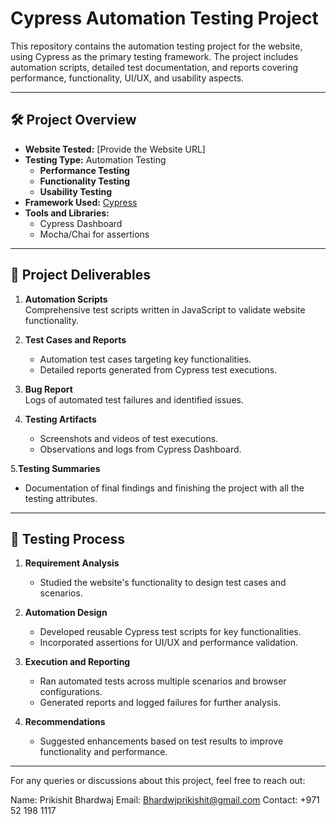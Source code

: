 # Cypress Automation Testing Project

This repository contains the automation testing project for the website, using Cypress as the primary testing framework. The project includes automation scripts, detailed test documentation, and reports covering performance, functionality, UI/UX, and usability aspects.

---

## 🛠️ Project Overview

- **Website Tested:** [Provide the Website URL]
- **Testing Type:** Automation Testing
  - **Performance Testing**
  - **Functionality Testing**
  - **Usability Testing**
- **Framework Used:** [Cypress](https://www.cypress.io/)
- **Tools and Libraries:**
  - Cypress Dashboard
  - Mocha/Chai for assertions

---

## 📑 Project Deliverables

1. **Automation Scripts**  
   Comprehensive test scripts written in JavaScript to validate website functionality.

2. **Test Cases and Reports**  
   - Automation test cases targeting key functionalities.
   - Detailed reports generated from Cypress test executions.

3. **Bug Report**  
   Logs of automated test failures and identified issues.

4. **Testing Artifacts**  
   - Screenshots and videos of test executions.
   - Observations and logs from Cypress Dashboard.
  
5.**Testing Summaries**
   - Documentation of final findings and finishing the project with all the testing attributes.

---

## 🧪 Testing Process

1. **Requirement Analysis**  
   - Studied the website's functionality to design test cases and scenarios.

2. **Automation Design**  
   - Developed reusable Cypress test scripts for key functionalities.
   - Incorporated assertions for UI/UX and performance validation.

3. **Execution and Reporting**  
   - Ran automated tests across multiple scenarios and browser configurations.
   - Generated reports and logged failures for further analysis.

4. **Recommendations**  
   - Suggested enhancements based on test results to improve functionality and performance.

---

For any queries or discussions about this project, feel free to reach out:

Name: Prikishit Bhardwaj
Email: Bhardwjprikishit@gmail.com
Contact: +971 52 198 1117



